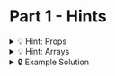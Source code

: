 # Part 1 - Hints

<details>
<summary>💡 Hint: Props </summary>

Remember how to pass props into Components:

```js
function MyComponent({first, second,third}) {
  //...
}

<MyComponent first={true} second='two' third={3}>
```

</details>

<details>
<summary>💡 Hint: Arrays </summary>

You can transform an array of values into an array of Components:

```jsx
data.map(item => <MyComponent key={item.id} first={item.first} second={item.second} third={item.third}>)
```

</details>

<details>
<summary>🔒 Example Solution </summary>
Only check this solution after giving this part a good try!

[🔗 Part 1 Example Solution](https://github.com/wd-bootcamp/web-react-recap-project-solution/tree/part-1)

</details>
